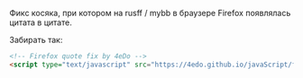 Фикс косяка, при котором на rusff / mybb в браузере Firefox появлялась цитата в цитате.

Забирать так:
``` html
<!-- Firefox quote fix by 4eDo -->
<script type="text/javascript" src="https://4edo.github.io/javaScript/forums/firefoxBBQuoteFix.js"></script>
```
